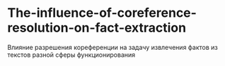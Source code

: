 # The-influence-of-coreference-resolution-on-fact-extraction
Влияние разрешения кореференции на задачу извлечения фактов из текстов разной сферы функционирования
